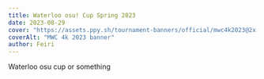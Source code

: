 ```yaml
---
title: Waterloo osu! Cup Spring 2023
date: 2023-08-29
cover: "https://assets.ppy.sh/tournament-banners/official/mwc4k2023@2x.jpg"
coverAlt: "MWC 4k 2023 banner"
author: Feiri
---
```


Waterloo osu cup or something
